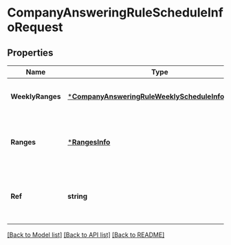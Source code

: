 # CompanyAnsweringRuleScheduleInfoRequest

## Properties
Name | Type | Description | Notes
------------ | ------------- | ------------- | -------------
**WeeklyRanges** | [***CompanyAnsweringRuleWeeklyScheduleInfoRequest**](CompanyAnsweringRuleWeeklyScheduleInfoRequest.md) | Weekly schedule. If specified, ranges cannot be specified | [optional] [default to null]
**Ranges** | [***RangesInfo**](RangesInfo.md) | Specific data ranges. If specified, weeklyRanges cannot be specified | [optional] [default to null]
**Ref** | **string** | Reference to Business Hours or After Hours schedule &#x3D; [&#39;BusinessHours&#39;, &#39;AfterHours&#39;] | [optional] [default to null]

[[Back to Model list]](../README.md#documentation-for-models) [[Back to API list]](../README.md#documentation-for-api-endpoints) [[Back to README]](../README.md)


